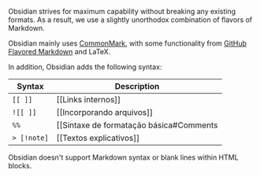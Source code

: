 Obsidian strives for maximum capability without breaking any existing formats. As a result, we use a slightly unorthodox combination of flavors of Markdown.

Obsidian mainly uses [CommonMark](https://commonmark.org/), with some functionality from [GitHub Flavored Markdown](https://github.github.com/gfm/) and LaTeX.

In addition, Obsidian adds the following syntax:

Syntax | Description
-|-
`[[ ]]` | [[Links internos]]
`![[ ]]` | [[Incorporando arquivos]]
`%%` | [[Sintaxe de formatação básica#Comments|Comments]]
`> [!note]` | [[Textos explicativos]]

Obsidian doesn't support Markdown syntax or blank lines within HTML blocks.
